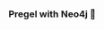 ### Pregel with Neo4j 🚀



































































































































 




















































































































































































































































































